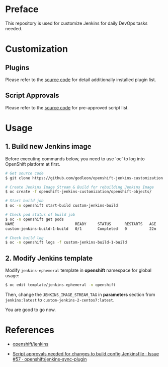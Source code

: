 Preface
=======

This repository is used for customize Jenkins for daily DevOps tasks needed.


Customization
=============

## Plugins

Please refer to the [source code](plugins.txt) for detail additionally installed plugin list.

## Script Approvals

Please refer to the [source code](configuration/scriptApproval.xml) for pre-approved script list.


Usage
=====

## 1. Build new Jenkins image

Before executing commands below, you need to use 'oc' to log into OpenShift platform at first.

```bash
# Get source code
$ git clone https://github.com/godleon/openshift-jenkins-customization.git

# Create Jenkins Image Stream & Build for rebuilding Jenkins Image
$ oc create -f openshift-jenkins-customization/openshift-objects/

# Start build job
$ oc -n openshift start-build custom-jenkins-build

# Check pod status of build job
$ oc -n openshift get pods
NAME                           READY     STATUS      RESTARTS   AGE
custom-jenkins-build-1-build   0/1       Completed   0          22m

# Check build log
$ oc -n openshift logs -f custom-jenkins-build-1-build
```


## 2. Modify Jenkins template

Modify `jenkins-ephemeral` template in **openshift** namespace for global usage: 

```bash
$ oc edit template/jenkins-ephemeral -n openshift
```

Then, change the `JENKINS_IMAGE_STREAM_TAG` in **parameters** section from `jenkins:latest` to `custom-jenkins-2-centos7:latest`.

You are good to go now.


References
==========

- [openshift/jenkins](https://github.com/openshift/jenkins/)

- [Script approvals needed for changes to build config Jenkinsfile · Issue #57 · openshift/jenkins-sync-plugin](https://github.com/openshift/jenkins-sync-plugin/issues/57)